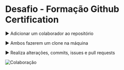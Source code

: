 # Desafio - Formação Github Certification

▶️ Adicionar um colaborador ao repositório

▶️ Ambos fazerem um clone na máquina

▶️ Realiza alterações, commits, issues e pull requests

![Colaboração](https://user-images.githubusercontent.com/74038190/212257468-1e9a91f1-b626-4baa-b15d-5c385dfa7ed2.gif)





